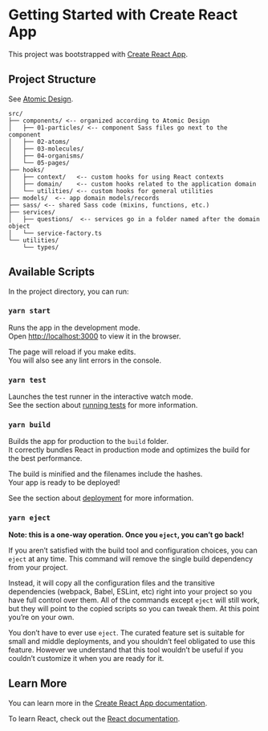 # Getting Started with Create React App

This project was bootstrapped with [Create React App](https://github.com/facebook/create-react-app).

## Project Structure
See [Atomic Design](https://bradfrost.com/blog/post/atomic-web-design/).
```
src/
├── components/ <-- organized according to Atomic Design
│   ├── 01-particles/ <-- component Sass files go next to the component
│   ├── 02-atoms/
│   ├── 03-molecules/
│   ├── 04-organisms/
│   └── 05-pages/
├── hooks/
│   ├── context/   <-- custom hooks for using React contexts
│   ├── domain/    <-- custom hooks related to the application domain
│   └── utilities/ <-- custom hooks for general utilities
├── models/  <-- app domain models/records
├── sass/ <-- shared Sass code (mixins, functions, etc.)
├── services/
│   ├── questions/  <-- services go in a folder named after the domain object
│   └── service-factory.ts
└── utilities/
    └── types/
```

## Available Scripts

In the project directory, you can run:

### `yarn start`

Runs the app in the development mode.\
Open [http://localhost:3000](http://localhost:3000) to view it in the browser.

The page will reload if you make edits.\
You will also see any lint errors in the console.

### `yarn test`

Launches the test runner in the interactive watch mode.\
See the section about [running tests](https://facebook.github.io/create-react-app/docs/running-tests) for more information.

### `yarn build`

Builds the app for production to the `build` folder.\
It correctly bundles React in production mode and optimizes the build for the best performance.

The build is minified and the filenames include the hashes.\
Your app is ready to be deployed!

See the section about [deployment](https://facebook.github.io/create-react-app/docs/deployment) for more information.

### `yarn eject`

**Note: this is a one-way operation. Once you `eject`, you can’t go back!**

If you aren’t satisfied with the build tool and configuration choices, you can `eject` at any time. This command will remove the single build dependency from your project.

Instead, it will copy all the configuration files and the transitive dependencies (webpack, Babel, ESLint, etc) right into your project so you have full control over them. All of the commands except `eject` will still work, but they will point to the copied scripts so you can tweak them. At this point you’re on your own.

You don’t have to ever use `eject`. The curated feature set is suitable for small and middle deployments, and you shouldn’t feel obligated to use this feature. However we understand that this tool wouldn’t be useful if you couldn’t customize it when you are ready for it.

## Learn More

You can learn more in the [Create React App documentation](https://facebook.github.io/create-react-app/docs/getting-started).

To learn React, check out the [React documentation](https://reactjs.org/).
